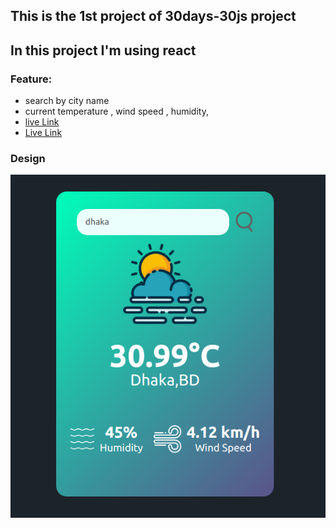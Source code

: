 ## This is the 1st project of 30days-30js project
## In this project I'm using react 

### Feature:
- search by city name 
- current temperature , wind speed , humidity,
- [live Link](https://smoggy-weather.surge.sh)
- <a href="https://smoggy-weather.surge.sh" target="_blank">Live Link</a>


### Design 
<img src="./weather-ap.png">
